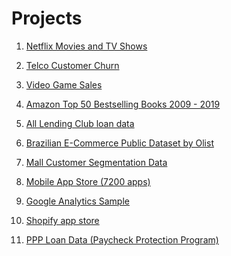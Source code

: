 <!--
 * @Author: zihao_zhong
 * @Date: 2022-03-11 19:17:30
 * @LastEditTime: 2022-03-11 20:20:09
 * @LastEditors: zihao_zhong
 * @Description: 
 * @FilePath: /undefined/Users/danielzhong/Desktop/practice_projects/README.md
-->
# Projects
 
1. [Netflix Movies and TV Shows](https://www.kaggle.com/shivamb/netflix-shows) 

2. [Telco Customer Churn](https://www.kaggle.com/blastchar/telco-customer-churn)

3. [Video Game Sales](https://www.kaggle.com/gregorut/videogamesales)

4. [Amazon Top 50 Bestselling Books 2009 - 2019](https://www.kaggle.com/sootersaalu/amazon-top-50-bestselling-books-2009-2019)

5. [All Lending Club loan data](https://www.kaggle.com/wordsforthewise/lending-club)

6. [Brazilian E-Commerce Public Dataset by Olist](https://www.kaggle.com/olistbr/brazilian-ecommerce)

7. [Mall Customer Segmentation Data](https://www.kaggle.com/vjchoudhary7/customer-segmentation-tutorial-in-python)

8. [Mobile App Store (7200 apps)](https://www.kaggle.com/ramamet4/app-store-apple-data-set-10k-apps)

9. [Google Analytics Sample](https://www.kaggle.com/bigquery/google-analytics-sample)

10. [Shopify app store](https://www.kaggle.com/usernam3/shopify-app-store)

11. [PPP Loan Data (Paycheck Protection Program)](https://www.kaggle.com/susuwatari/ppp-loan-data-paycheck-protection-program)
